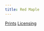 ```yaml
---
title: Red Maple
---
```

[Prints](https://pixels.com/featured/red-maple-brady-lane.html)
[Licensing](https://licensing.pixels.com/featured/red-maple-brady-lane.html)
